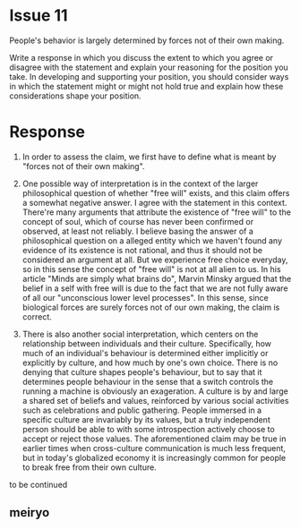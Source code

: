 Issue 11
========
People's behavior is largely determined by forces not of their own making.

Write a response in which you discuss the extent to which you agree or disagree with the statement and explain your reasoning for the position you take. In developing and supporting your position, you should consider ways in which the statement might or might not hold true and explain how these considerations shape your position.

Response
====

1. In order to assess the claim, we first have to define what is meant by "forces not of their own making".

2. One possible way of interpretation is in the context of the larger philosophical question of whether "free will" exists, and this claim offers a somewhat negative answer. I agree with the statement in this context.
   There're many arguments that attribute the existence of "free will" to the concept of soul, which of course has never been confirmed or observed, at least not reliably. I believe basing the answer of a philosophical question on a alleged entity which we haven't found any evidence of its existence is not rational, and thus it should not be considered an argument at all.
   But we experience free choice everyday, so in this sense the concept of "free will" is not at all alien to us. In his article "Minds are simply what brains do", Marvin Minsky argued that the belief in a self with free will is due to the fact that we are not fully aware of all our "unconscious lower level processes". In this sense, since biological forces are surely forces not of our own making, the claim is correct.

3. There is also another social interpretation, which centers on the relationship between individuals and their culture. Specifically, how much of an individual's behaviour is determined either implicitly or explicitly by culture, and how much by one's own choice.
   There is no denying that culture shapes people's behaviour, but to say that it determines people behaviour in the sense that a switch controls the running a machine is obviously an exageration. A culture is by and large a shared set of beliefs and values, reinforced by various social activities such as celebrations and public gathering. People immersed in a specific culture are invariably by its values, but a truly independent person should be able to with some introspection actively choose to accept or reject those values.
   The aforementioned claim may be true in earlier times when cross-culture communication is much less frequent, but in today's globalized economy it is increasingly common for people to break free from their own culture. 

to be continued

meiryo
---

